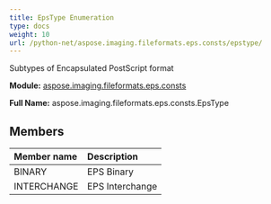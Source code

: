 ```yaml
---
title: EpsType Enumeration
type: docs
weight: 10
url: /python-net/aspose.imaging.fileformats.eps.consts/epstype/
---
```


Subtypes of Encapsulated PostScript format

**Module:** [aspose.imaging.fileformats.eps.consts](/imaging/python-net/aspose.imaging.fileformats.eps.consts/)

**Full Name:** aspose.imaging.fileformats.eps.consts.EpsType

## **Members**
| **Member name** | **Description** |
| :- | :- |
| BINARY | EPS Binary |
| INTERCHANGE | EPS Interchange |
